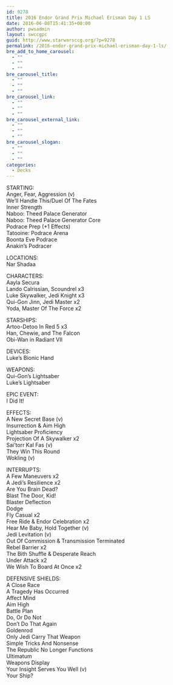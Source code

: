 ```yaml
---
id: 9278
title: 2016 Endor Grand Prix Michael Erisman Day 1 LS
date: 2016-06-08T15:41:35+00:00
author: pwsadmin
layout: swccgpc
guid: http://www.starwarsccg.org/?p=9278
permalink: /2016-endor-grand-prix-michael-erisman-day-1-ls/
bre_add_to_home_carousel:
  - ""
  - ""
  - ""
bre_carousel_title:
  - ""
  - ""
  - ""
bre_carousel_link:
  - ""
  - ""
  - ""
bre_carousel_external_link:
  - ""
  - ""
  - ""
bre_carousel_slogan:
  - ""
  - ""
  - ""
categories:
  - Decks
---
```

STARTING:  
Anger, Fear, Aggression (v)  
We&#8217;ll Handle This/Duel Of The Fates  
Inner Strength  
Naboo: Theed Palace Generator  
Naboo: Theed Palace Generator Core  
Podrace Prep (+1 Effects)  
Tatooine: Podrace Arena  
Boonta Eve Podrace  
Anakin&#8217;s Podracer

LOCATIONS:  
Nar Shadaa

CHARACTERS:  
Aayla Secura  
Lando Calrissian, Scoundrel x3  
Luke Skywalker, Jedi Knight x3  
Qui-Gon Jinn, Jedi Master x2  
Yoda, Master Of The Force x2

STARSHIPS:  
Artoo-Detoo In Red 5 x3  
Han, Chewie, and The Falcon  
Obi-Wan in Radiant VII

DEVICES:  
Luke&#8217;s Bionic Hand

WEAPONS:  
Qui-Gon&#8217;s Lightsaber  
Luke&#8217;s Lightsaber

EPIC EVENT:  
I Did It!

EFFECTS:  
A New Secret Base (v)  
Insurrection & Aim High  
Lightsaber Proficiency  
Projection Of A Skywalker x2  
Sai&#8217;torr Kal Fas (v)  
They Win This Round  
Wokling (v)

INTERRUPTS:  
A Few Maneuvers x2  
A Jedi&#8217;s Resilience x2  
Are You Brain Dead?  
Blast The Door, Kid!  
Blaster Deflection  
Dodge  
Fly Casual x2  
Free Ride & Endor Celebration x2  
Hear Me Baby, Hold Together (v)  
Jedi Levitation (v)  
Out Of Commission & Transmission Terminated  
Rebel Barrier x2  
The Bith Shuffle & Desperate Reach  
Under Attack x2  
We Wish To Board At Once x2

DEFENSIVE SHIELDS:  
A Close Race  
A Tragedy Has Occurred  
Affect Mind  
Aim High  
Battle Plan  
Do, Or Do Not  
Don&#8217;t Do That Again  
Goldenrod  
Only Jedi Carry That Weapon  
Simple Tricks And Nonsense  
The Republic No Longer Functions  
Ultimatum  
Weapons Display  
Your Insight Serves You Well (v)  
Your Ship?